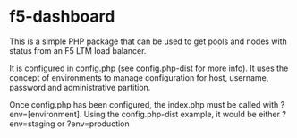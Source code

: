 f5-dashboard
============
This is a simple PHP package that can be used to get pools and nodes with status from an F5 LTM load balancer.

It is configured in config.php (see config.php-dist for more info). It uses the concept of environments to manage configuration for host, username, password and administrative partition.

Once config.php has been configured, the index.php must be called with ?env=[environment]. Using the config.php-dist example, it would be either ?env=staging or ?env=production
